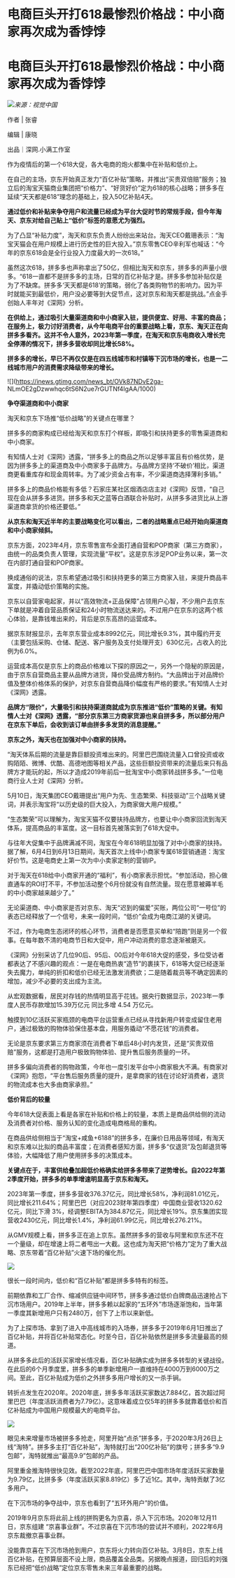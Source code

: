 # 电商巨头开打618最惨烈价格战：中小商家再次成为香饽饽

# 电商巨头开打618最惨烈价格战：中小商家再次成为香饽饽

![](https://inews.gtimg.com/news_bt/OOPMjrlqZENpzdl7oliwFSEj90iZ5Si4hNZ8KYqr8tSHwAA/1000)_来源：视觉中国_

作者 | 张睿

编辑 | 康晓

出品｜深网.小满工作室

作为疫情后的第一个618大促，各大电商的炮火都集中在补贴和低价上。

在自己的主场，京东开始真正发力“百亿补贴”策略，并推出“买贵双倍赔”服务；独立后的淘宝天猫商业集团把“价格力”、“好货好价”定为618的核心战略；拼多多在延续“天天都是618”理念的基础上，投入50亿补贴4天。

**通过低价和补贴来争夺用户和流量已经成为平台大促时节的常规手段，但今年淘天、京东对给自己贴上“低价”标签的意愿尤为强烈。**

为了凸显“补贴力度”，淘天和京东负责人纷纷出来站台。淘天CEO戴珊表示：“淘宝天猫会在用户规模上进行历史性的巨大投入。”京东零售CEO辛利军也喊话：“今年的京东618会是全行业投入力度最大的一次618。”

虽然这次618，拼多多也声称拿出了50亿，但相比淘天和京东，拼多多的声量小很多。“618一直都不是拼多多的主场，日常的百亿补贴才是。拼多多参加补贴仅是为了不缺席。拼多多‘天天都是618’的策略，弱化了各类购物节的影响力。因为平时就能买到最低价，用户没必要等到大促节点，这对京东和淘天都是挑战。”点金手创始人丰年对《深网》分析。

**在供给上，通过吸引大量渠道商和中小商家入驻，提供便宜、好用、丰富的商品；在服务上，极力讨好消费者，从今年电商平台的重要战略上看，京东、淘天正在向拼多多看齐。这并不令人意外，2023年第一季度，在淘天和京东电商收入增长完全停滞的情况下，拼多多营收却同比增长58%。**

**拼多多的增长，早已不再仅仅是在四五线城市和村镇等下沉市场的增长，也是一二线城市用户的消费需求降级带来的增长。**

![](https://inews.gtimg.com/news_bt/OVk87NDvE2ga-
NLmOE2gDzwwhqc6tS6N2ue7rGUTNf4IgAA/1000)

**争夺渠道商和中小商家**

淘天和京东下场推“低价战略”的关键点在哪里？

拼多多的商家构成已经给淘天和京东打个样板，即吸引和扶持更多的零售渠道商和中小商家。

有知情人士对《深网》透露，“拼多多上的商品之所以足够丰富且有价格优势，是因为拼多多上的渠道商及中小商家多于品牌方。与品牌方坚持‘不破价’相比，渠道商更看重库存和现金周转率。为了减少资金占有率，不少渠道商选择薄利多销。”

拼多多上的商品价格能有多低？石家庄某社区烟酒店店主对《深网》反馈，“自己现在会从拼多多进货。拼多多和天之蓝等白酒联合补贴时，从拼多多进货比从上游渠道商拿货的价格还要低。”

**从京东和淘天近半年的主要战略变化可以看出，二者的战略重点已经开始向渠道商和中小商家倾斜。**

京东方面，2023年4月，京东零售宣布全面打通自营和POP商家（第三方商家），由统一的品类负责人管理，实现流量“平权”。这是京东涉足POP业务以来，第一次在内部打通自营和POP商家。

换成通俗的说法，京东希望通过吸引和扶持更多的第三方商家入驻，来提升商品丰富度，并撬动低价策略的实施。

京东以自营家电起家，并以“高效物流+正品保障”占领用户心智，不少用户去京东下单就是冲着自营品质保证和24小时物流送达来的。不过用户在京东的这两个核心体验，是靠钱堆出来的，背后是京东高昂的运营成本。

据京东财报显示，去年京东营业成本8992亿元，同比增长9.3%，其中履约开支（主要包括采购、仓储、配送、客户服务及支付处理开支）630亿元，占收入的比例为6.0%。

运营成本高仅是京东上的商品价格难以下探的原因之一，另外一个隐秘的原因是，由于京东自营商品主要从品牌方进货，降价受品牌方制约。“大品牌出于对品牌价值及整体价格体系的保护，对京东自营商品降价幅度有严格的要求。”有知情人士对《深网》透露。

**品牌方“限价”，大量吸引和扶持渠道商就成为京东推进“低价”策略的关键。有知情人士对《深网》透露，“部分京东第三方商家货源也来自拼多多，所以部分用户在京东下单后，会收到该订单由拼多多发货的消息提醒。”**

**京东之外，淘天也在加强对中小商家的扶持。**

“淘天体系后期的流量是靠巨额投资堆出来的。阿里巴巴围绕流量入口曾投资或收购陌陌、微博、优酷、高德地图等相关产品，这些巨额投资带来的流量后来只有品牌方才能玩的起，所以才造成2019年前后一批淘宝中小商家转战拼多多。”一位电商行业人士对《深网》分析。

5月10日，淘天集团CEO戴珊提出“用户为先、生态繁荣、科技驱动”三个战略关键词，并表示淘宝将“以历史级的巨大投入，为商家做大用户规模。”

“生态繁荣”可以理解为，淘宝天猫不仅要扶持品牌方，也要让中小商家回流到淘天体系，提高商品的丰富度。这一目标首先被落实到了618大促中。

与往年大促集中于品牌满减不同，淘宝在今年618明显加强了对中小商家的扶持。据了解，6月4日到6月13日期间，淘天首次上线中小商家专属618营销通道：淘宝好价节。这是电商史上第一次为中小卖家定制的营销IP。

对于淘天在618给中小商家开通的“福利”，有小商家表示担忧。“参加活动，担心做直通车的ROI打不平，不参加活动整个6月份就没有自然流量。现在愿意被薅羊毛的中小商家越来越少了。”

无论渠道商、中小商家是否对京东、淘天“迟到的偏爱”买账，两位公司“一号位”的表态已经释放了一个信号，未来一段时间，“低价”会成为电商江湖的关键词。

不过，作为电商生态闭环的核心环节，消费者是否愿意买单和“陪跑”则是另一个叙事。在每年数不清的电商节日和大促中，用户冲动消费的意念逐渐被磨灭。

《深网》分别采访了几位90后、95后、00后对今年618大促的感受，多位受访者都表达了不感兴趣的观点：一是在电商热衷“造节”的裹挟下，618等大促已经逐渐失去魔力，单纯的折扣和低价已经无法激发消费欲；二是随着裁员等不确定因素的增加，减少不必要的支出成为主流。

从宏观数据看，居民对存钱的热情明显高于花钱。据央行数据显示，2023年一季度人民币存款增加15.39万亿元 同比多增 4.54 万亿元。

触摸到10亿活跃买家瓶颈的电商平台运营重点已经从寻找新用户转变成留住老用户，通过极致的购物体验保住基本盘，用服务撬动“不愿花钱”的消费者。

无论是京东要求第三方商家须在消费者下单后48小时内发货，还是“买贵双倍赔”服务，这都是打造用户极致购物体验、提升售后服务质量的一环。

拼多多偏向消费者的购物政策，今年也一度引发平台中小商家极大不满。有商家对《深网》抱怨，“平台售后服务质量的提升，是拿商家的钱在讨论好消费者，退货的物流成本也大多由商家承担。”

**低价背后的较量**

今年618大促表面上看是各家在补贴和价格上的较量，本质上是商品供给侧的流动及消费者对价格、服务认知的变化造成电商格局的重构。

在商品供给侧相当于“淘宝+咸鱼+6188”的拼多多，在廉价日用品等领域，有淘天和京东难以比拟的商品丰富度；在消费者感知方面，拼多多“仅退货”及包邮退货等体验，大幅降低了用户使用拼多多的决策成本。

**关键点在于，丰富供给叠加超低价格确实给拼多多带来了逆势增长。自2022年第2季度开始，拼多多的单季增速明显高于京东和淘天。**

2023年第一季度，拼多多营收376.37亿元，同比增长58%，净利润81.01亿元，同比增长211.64%；阿里巴巴（对应2023财年第四季度）中国商业营收1320.62亿元，同比下滑
3%，经调整EBITA为384.87亿元，同比增长19%。京东集团实现营收2430亿元，同比增长1.4%，净利润61.99亿元，同比增长276.21%。

从GMV规模上看，拼多多正在追上京东。虽然拼多多的营收与阿里和京东还不在一个量级，却在增速上将二者甩出一大截。这也成为淘天把“价格力”定为了重大战略、京东带着“百亿补贴”火速下场的催化剂。

![](https://inews.gtimg.com/news_bt/OooaDxehtwQ1kvRMGD85fYEDg0orokWcOpfLvvO1qat2UAA/1000)

很长一段时间内，低价和“百亿补贴”都是拼多多特有的标签。

前期依靠和工厂合作、缩减供应链中间环节，拼多多通过低价白牌商品迅速抢占下沉市场用户。2019年上半年，拼多多赖以起家的“五环外”市场逐渐饱和，当年第一季度其新增用户只有2480万，创下了上市以来新低。

为了上探市场、拿到了进入中高线城市的入场券，拼多多于2019年6月1日推出了百亿补贴，并将百亿补贴常态化。时至今日，百亿补贴依然是拼多多流量最高的频道。

从拼多多此后的活跃买家增长情况看，百亿补贴确实成为拼多多转型的关键战役。在此后的6个月季度里，拼多多的单季新增用户一直维持在4000万到6000万之间。至此，百亿补贴成为低价之外拼多多用户增长的又一杀手锏。

转折点发生在2020年。2020年底，拼多多年活跃买家数达7.884亿，首次超过阿里巴巴（年度活跃消费者为7.79亿）。这意味着成立仅5年的拼多多就靠着低价和百亿补贴成为中国用户规模最大的电商平台。

![](https://inews.gtimg.com/news_bt/OOdGkxp6CKbduBSoAZWhABIpfkRWqJxQRVUAtt4mHLYXAAA/1000)

眼见未来增量市场被拼多多抢走，阿里开始“点杀”拼多多，于2020年3月26日上线“淘特”。拼多多主打“百亿补贴”，淘特就打出“200亿补贴”的旗号；拼多多“9.9包邮”，淘特就推出“最高9.9”包邮的产品。

阿里重金推淘特很快见效。截至2022年底，阿里巴巴中国市场年度活跃买家数量为9.79亿，比拼多多（年度活跃买家8.819亿）多了近1亿。其中，淘特贡献了3亿多用户。

在下沉市场的争夺战中，京东也看到了“五环外用户”的价值。

2019年9月京东将此前上线的拼购更名为京喜，杀入下沉市场。2020年12月11日，京东组建
“京喜事业群”。不过京喜在下沉市场的尝试并不顺利，2022年6月京东裁撤京喜事业群。

没能靠京喜在下沉市场抢到用户，京东将火力转向百亿补贴。3月8日，京东上线百亿补贴，在预算层面不设上限，商品覆盖全品类。另据晚点报道，回归后的刘强东已经把“低价战略”定位京东零售未来三年最重要的战略。

